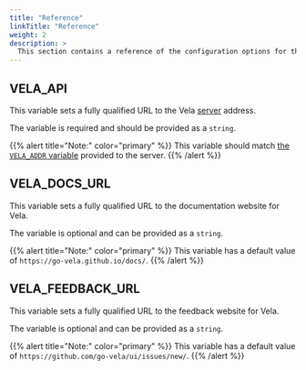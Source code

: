 ```yaml
---
title: "Reference"
linkTitle: "Reference"
weight: 2
description: >
  This section contains a reference of the configuration options for the Vela UI service.
---
```


## VELA_API

This variable sets a fully qualified URL to the Vela [server](/docs/administration/server/) address.

The variable is required and should be provided as a `string`.

{{% alert title="Note:" color="primary" %}}
This variable should match [the `VELA_ADDR` variable](/docs/administration/server/reference/#vela_addr) provided to the server.
{{% /alert %}}

## VELA_DOCS_URL

This variable sets a fully qualified URL to the documentation website for Vela.

The variable is optional and can be provided as a `string`.

{{% alert title="Note:" color="primary" %}}
This variable has a default value of `https://go-vela.github.io/docs/`.
{{% /alert %}}

## VELA_FEEDBACK_URL

This variable sets a fully qualified URL to the feedback website for Vela.

The variable is optional and can be provided as a `string`.

{{% alert title="Note:" color="primary" %}}
This variable has a default value of `https://github.com/go-vela/ui/issues/new/`.
{{% /alert %}}